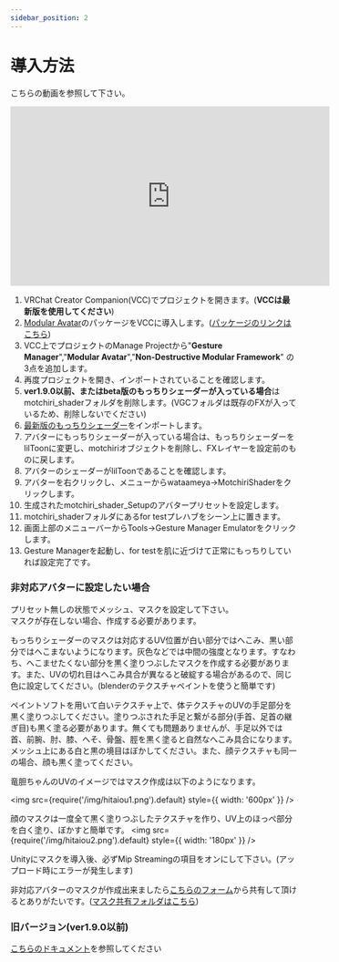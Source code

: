 ```yaml
---
sidebar_position: 2
---
```

# 導入方法
こちらの動画を参照して下さい。

<iframe width="560" height="315" src="https://www.youtube.com/embed/BnpupxYl1XA?si=242cx5mi2yY1-sgL" title="YouTube video player" frameBorder="0" allow="accelerometer; autoplay; clipboard-write; encrypted-media; gyroscope; picture-in-picture; web-share" allowFullScreen></iframe>

1. VRChat Creator Companion(VCC)でプロジェクトを開きます。(**VCCは最新版を使用してください**)
1. [Modular Avatar](https://modular-avatar.nadena.dev/ja/)のパッケージをVCCに導入します。([パッケージのリンクはこちら](vcc://vpm/addRepo?url=https://vpm.nadena.dev/vpm.json))
1. VCC上でプロジェクトのManage Projectから"**Gesture Manager**","**Modular Avatar**","**Non-Destructive Modular Framework**" の3点を追加します。
1. 再度プロジェクトを開き、インポートされていることを確認します。
1. **ver1.9.0以前、またはbeta版のもっちりシェーダーが入っている場合**はmotchiri_shaderフォルダを削除します。(VGCフォルダは既存のFXが入っているため、削除しないでください)
1. [最新版のもっちりシェーダー](https://wataame89.booth.pm/items/4108136)をインポートします。
1. アバターにもっちりシェーダーが入っている場合は、もっちりシェーダーをlilToonに変更し、motchiriオブジェクトを削除し、FXレイヤーを設定前のものに戻します。
1. アバターのシェーダーがlilToonであることを確認します。
1. アバターを右クリックし、メニューからwataameya→MotchiriShaderをクリックします。
1. 生成されたmotchiri_shader_Setupのアバタープリセットを設定します。
1. motchiri_shaderフォルダにあるfor testプレハブをシーン上に置きます。
1. 画面上部のメニューバーからTools→Gesture Manager Emulatorをクリックします。
1. Gesture Managerを起動し、for testを肌に近づけて正常にもっちりしていれば設定完了です。

### 非対応アバターに設定したい場合
プリセット無しの状態でメッシュ、マスクを設定して下さい。  
マスクが存在しない場合、作成する必要があります。  

もっちりシェーダーのマスクは対応するUV位置が白い部分ではへこみ、黒い部分ではへこまないようになります。灰色などでは中間の強度となります。すなわち、へこませたくない部分を黒く塗りつぶしたマスクを作成する必要があります。また、UVの切れ目はへこみ具合が異なると破綻する場合があるので、同じ色に設定してください。(blenderのテクスチャペイントを使うと簡単です)

ペイントソフトを用いて白いテクスチャ上で、体テクスチャのUVの手足部分を黒く塗りつぶしてください。塗りつぶされた手足と繋がる部分(手首、足首の継ぎ目)も黒く塗る必要があります。無くても問題ありませんが、手足以外では首、前腕、肘、膝、へそ、骨盤、脛を黒く塗ると自然なへこみ具合になります。メッシュ上にある白と黒の境目はぼかしてください。また、顔テクスチャも同一の場合、顔も黒く塗ってください。  

竜胆ちゃんのUVのイメージではマスク作成は以下のようになります。

<img
  src={require('/img/hitaiou1.png').default}
  style={{ width: '600px' }}
/>

顔のマスクは一度全て黒く塗りつぶしたテクスチャを作り、UV上のほっぺ部分を白く塗り、ぼかすと簡単です。
<img
  src={require('/img/hitaiou2.png').default}
  style={{ width: '180px' }}
/>

Unityにマスクを導入後、必ずMip Streamingの項目をオンにして下さい。(アップロード時にエラーが発生します)

非対応アバターのマスクが作成出来ましたら[こちらのフォーム](https://forms.gle/KLTTSqsE4qs8uvfN8)から共有して頂けるとありがたいです。([マスク共有フォルダはこちら](https://drive.google.com/drive/folders/1stqqIn21kCK0fb2n-9iuPANs1vyrfCKaCaRX-rHcl3V3LFspC_EzBBgI0mktw_Ot9TtHXLb9?usp=sharing))

### 旧バージョン(ver1.9.0以前)
[こちらのドキュメント](https://docs.google.com/document/d/12P_FFVJuNOV73QjRfC3pZ4aRZqmnqr281_yjS4hq_uY/edit?usp=share_link)を参照してください
